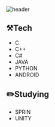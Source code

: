 
![header](https://capsule-render.vercel.app/api?type=cylinder&color=auto&height=300&section=header&text=Welcome&fontSize=90&desc=DevYJKwon&descAlignY=70&animation=fadeIn)

## ⚒️Tech

- C 
- C++
- C#
- JAVA
- PYTHON
- ANDROID

## ✏️Studying
- SPRIN
- UNITY

